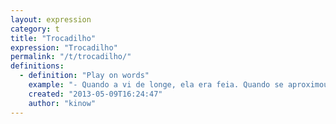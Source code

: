 ```yaml
---
layout: expression
category: t
title: "Trocadilho"
expression: "Trocadilho"
permalink: "/t/trocadilho/"
definitions:
  - definition: "Play on words"
    example: "- Quando a vi de longe, ela era feia. Quando se aproximou, era mais longe ainda."
    created: "2013-05-09T16:24:47"
    author: "kinow"
---
```


